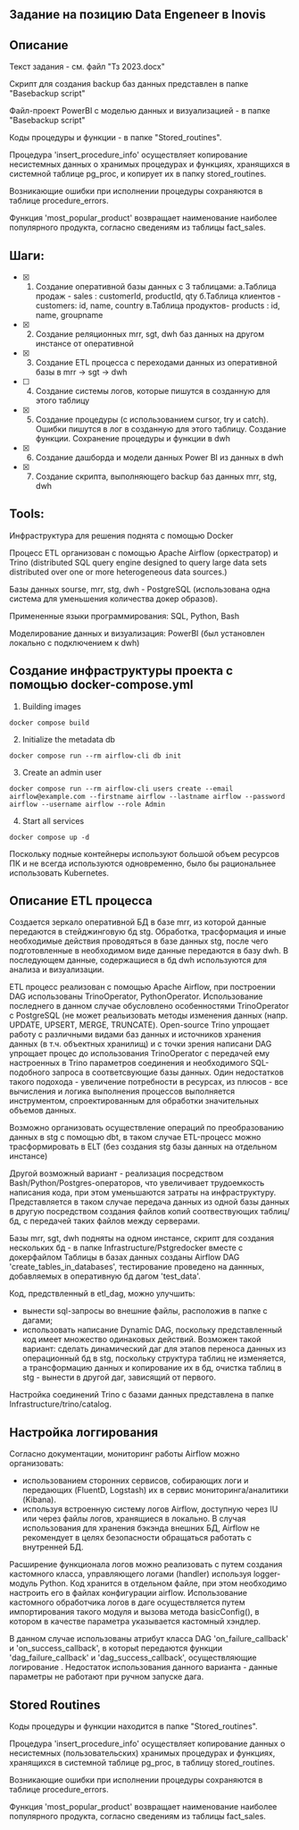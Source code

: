 ## Задание на позицию Data Engeneer в Inovis

## Описание

Текст задания - см. файл "Тз 2023.docx"

Скрипт для создания backup баз данных представлен в папке "Basebackup script"

Файл-проект PowerBI с моделью данных и визуализацией - в папке "Basebackup script"

Коды процедуры и функции - в папке "Stored_routines". 

Процедура 'insert_procedure_info' осуществляет копирование несистемных данных о хранимых процедурах и функциях, хранящихся в системной таблице pg_proc, и копирует их в папку stored_routines.

Возникающие ошибки при исполнении процедуры сохраняются в таблице procedure_errors.

Функция 'most_popular_product' возвращает наименование наиболее популярного продукта, согласно сведениям из таблицы fact_sales.



## Шаги:

- [x] 1. Создание оперативной базы данных с 3 таблицами:
            а.Таблица продаж - sales : customerId, productId, qty
            б.Таблица клиентов - customers: id, name, country
            в.Таблица продуктов- products : id, name, groupname
- [x] 2. Создание реляционных mrr, sgt, dwh баз данных на другом инстансе от оперативной
- [x] 3. Создание ETL процесса с переходами данных из оперативной базы в mrr -> sgt -> dwh
- [ ] 4. Создание системы логов, которые пишутся в созданную для этого таблицу
- [x] 5. Создание процедуры (с использованием cursor, try и catch). Ошибки пишутся в лог в созданную для этого таблицу. Создание функции. Сохранение процедуры и функции в dwh
- [x] 6. Создание дашборда и модели данных Power BI из данных в dwh
- [x] 7. Создание скрипта, выполняющего backup баз данных mrr, stg, dwh

## Tools:

Инфраструктура для решения поднята с помощью Docker

Процесс ETL организован с помощью Apache Airflow (оркестратор) и Trino (distributed SQL query engine designed to query large data sets distributed over one or more heterogeneous data sources.)

Базы данных sourse, mrr, stg, dwh - PostgreSQL (использована одна система для уменьшения количества докер образов).

Примененные языки программирования: SQL, Python, Bash   

Моделирование данных и визуализация: PowerBI (был установлен локально с подключением к dwh)


## Создание инфраструктуры проекта с помощью docker-compose.yml

1. Building images

```shell
docker compose build
```

2. Initialize the metadata db

```shell
docker compose run --rm airflow-cli db init
```

3. Create an admin user

```shell
docker compose run --rm airflow-cli users create --email airflow@example.com --firstname airflow --lastname airflow --password airflow --username airflow --role Admin
```

4. Start all services

```shell
docker compose up -d
```

Поскольку подные контейнеры используют большой объем ресурсов ПК и не всегда используются одновременно, было бы рациональнее использовать Kubernetes.

## Описание ETL процесса

Создается зеркало оперативной БД в базе mrr, из которой данные передаются в стейджинговую бд stg.
Обработка, трасформация и иные необходимые действия проводяться в базе данных stg, после чего подготовленные в необходимом виде данные передаются в базу dwh.
В последующем данные, содержащиеся в бд dwh используются для анализа и визуализации.

ETL процесс реализован с помощью Apache Airflow, при построении DAG использованы TrinoOperator, PythonOperator. Использование последнего в данном случае обусловлено особенностями TrinoOperator с PostgreSQL (не может реальизовать методы изменения данных (напр. UPDATE, UPSERT, MERGE, TRUNCATE).
Open-source Trino упрощает работу с различными видами баз данных и источников хранения данных (в т.ч. объектных хранилищ) и с точки зрения написани DAG упрощает процес до использования TrinoOperator с передачей ему настроенных в Trino параметров соединения и необходимого SQL-подобного запроса в соответсвующие базы данных. 
Один недостатков такого подохода - увеличение потребности в ресурсах, из плюсов - все вычисления и логика выполнения процессов выполняется инструментом, спроектированным для обработки значительных объемов данных.

Возможно организовать осуществление операций по преобразованию данных в stg с помощью dbt, в таком случае ETL-процесс можно трасформировать в ELT (без создания stg базы данных на отдельном инстансе)

Другой возможный вариант - реализация посредством Bash/Python/Postgres-операторов, что увеличивает трудоемкость написания кода, при этом уменьшаются затраты на инфраструктуру. Представляется в таком случае передача данных из одной базы данных в другую посредством создания файлов копий соотвествующих таблиц/бд, с передачей таких файлов между серверами. 

Базы mrr, sgt, dwh подняты на одном инстансе, скрипт для создания нескольких бд - в папке Infrastructure/Pstgredocker вместе с докерфайлом
Таблицы в базах данных созданы Airflow DAG 'create_tables_in_databases', тестирование проведено на даннных, добавляемых в оперативную бд дагом 'test_data'.

Код, предствленный в etl_dag, можно улучшить:
- вынести sql-запросы во внешние файлы, расположив в папке с дагами;
- использовать написание Dynamic DAG, поскольку представленный код имеет множество одинаковых действий. Возможен такой вариант: сделать динамический даг для этапов переноса данных из операционный бд в stg, поскольку структура таблиц не изменяется, а трансформацию данных и копирование их в бд, очистка таблиц в stg - вынести в другой даг, зависящий от первого.

Настройка соединений Trino с базами данных представлена в папке Infrastructure/trino/catalog.

## Настройка логгирования

Согласно документации, мониторинг работы Airflow можно организовать:
- использованием сторонних сервисов, собирающих логи и передающих (FluentD, Logstash) их в сервис мониторинга/аналитики (Kibana).
- используя встроенную систему логов Airflow, доступную через IU или через файлы логов, хранящиеся в локально. В случая использования для хранения бэкэнда внешних БД, Airflow не рекомендует в целях безопасности обращаться работать с внутренней БД.

Расширение функционала логов можно реализовать с путем создания кастомного класса, управляющего логами (handler) используя logger-модуль Python. Код хранится в отдельном файле, при этом необходимо настроить его в файлах конфигурации airflow.
Использование кастомного обработчика логов в даге осуществляется путем импортирования такого модуля и вызова метода basicConfig(), в котором в качестве параметра указывается кастомный хэндлер.

В данном случае использованы атрибут класса DAG 'on_failure_callback' и 'on_success_callback', в которыt передаются функции 'dag_failure_callback' и 'dag_success_callback', осуществляющие логирование . Недостаток использования данного варианта - данные параметры не работают при ручном запуске дага.


## Stored Routines

Коды процедуры и функции находится в папке "Stored_routines".

Процедура 'insert_procedure_info' осуществляет копирование данных о несистемных (пользовательских) хранимых процедурах и функциях, хранящихся в системной таблице pg_proc, в таблицу stored_routines.

Возникающие ошибки при исполнении процедуры сохраняются в таблице procedure_errors.

Функция 'most_popular_product' возвращает наименование наиболее популярного продукта, согласно сведениям из таблицы fact_sales.

